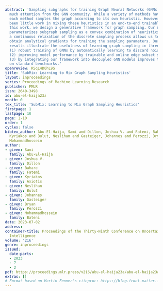 ```yaml
---
abstract: 'Sampling subgraphs for training Graph Neural Networks (GNNs) is receiving
  much attention from the GNN community. While a variety of methods have been proposed,
  each method samples the graph according to its own heuristic. However, there has
  been little work in mixing these heuristics in an end-to-end trainable manner. In
  this work, we design a generative framework for graph sampling. Our method, SubMix,
  parameterizes subgraph sampling as a convex combination of heuristics. We show that
  a continuous relaxation of the discrete sampling process allows us to efficiently
  obtain analytical gradients for training the sampling parameters. Our experimental
  results illustrate the usefulness of learning graph sampling in three scenarios:
  (1) robust training of GNNs by automatically learning to discard noisy edge sources;
  (2) improving model performance by trainable and online edge subset selection; and
  (3) by integrating our framework into decoupled GNN models improves their performance
  on standard benchmarks.'
openreview: R5qL4DOhL9S
title: 'SubMix: Learning to Mix Graph Sampling Heuristics'
layout: inproceedings
series: Proceedings of Machine Learning Research
publisher: PMLR
issn: 2640-3498
id: abu-el-haija23a
month: 0
tex_title: 'SubMix: Learning to Mix Graph Sampling Heuristics'
firstpage: 1
lastpage: 10
page: 1-10
order: 1
cycles: false
bibtex_author: Abu-El-Haija, Sami and Dillon, Joshua V. and Fatemi, Bahare and Axiotis,
  Kyriakos and Bulut, Neslihan and Gasteiger, Johannes and Perozzi, Bryan and Bateni,
  Mohammadhossein
author:
- given: Sami
  family: Abu-El-Haija
- given: Joshua V.
  family: Dillon
- given: Bahare
  family: Fatemi
- given: Kyriakos
  family: Axiotis
- given: Neslihan
  family: Bulut
- given: Johannes
  family: Gasteiger
- given: Bryan
  family: Perozzi
- given: Mohammadhossein
  family: Bateni
date: 2023-07-02
address:
container-title: Proceedings of the Thirty-Ninth Conference on Uncertainty in Artificial
  Intelligence
volume: '216'
genre: inproceedings
issued:
  date-parts:
  - 2023
  - 7
  - 2
pdf: https://proceedings.mlr.press/v216/abu-el-haija23a/abu-el-haija23a.pdf
extras: []
# Format based on Martin Fenner's citeproc: https://blog.front-matter.io/posts/citeproc-yaml-for-bibliographies/
---
```

